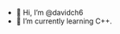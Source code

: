 - 👋 Hi, I’m @davidch6
- 🌱 I’m currently learning C++.

<!---
davidch6/davidch6 is a ✨ special ✨ repository because its `README.md` (this file) appears on your GitHub profile.
You can click the Preview link to take a look at your changes.
--->

